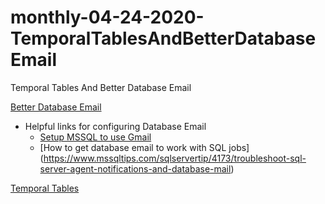 # monthly-04-24-2020-TemporalTablesAndBetterDatabaseEmail
Temporal Tables And Better Database Email

[Better Database Email](https://www.sqlshack.com/reporting-and-alerting-on-job-failure-in-sql-server)

* Helpful links for configuring Database Email
  * [Setup MSSQL to use Gmail](https://www.mssqltips.com/sqlservertip/2578/setup-sql-server-database-mail-to-use-a-gmail-hotmail-or-outlook-account)
  * [How to get database email to work with SQL jobs] (https://www.mssqltips.com/sqlservertip/4173/troubleshoot-sql-server-agent-notifications-and-database-mail)


[Temporal Tables](https://docs.microsoft.com/en-us/sql/relational-databases/tables/temporal-tables?view=sql-server-ver15)
